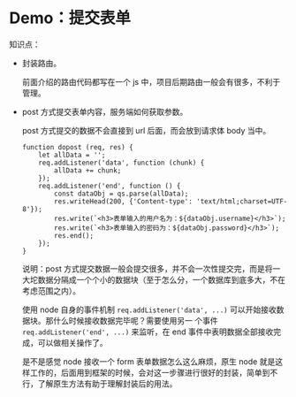 # Demo：提交表单

知识点：

- 封装路由。

    前面介绍的路由代码都写在一个 js 中，项目后期路由一般会有很多，不利于管理。

- post 方式提交表单内容，服务端如何获取参数。

    post 方式提交的数据不会直接到 url 后面，而会放到请求体 body 当中。

    ```
    function dopost (req, res) {
        let allData = '';
        req.addListener('data', function (chunk) {
            allData += chunk;
        });
        req.addListener('end', function () {
            const dataObj = qs.parse(allData);
            res.writeHead(200, {'Content-type': 'text/html;charset=UTF-8'});
            res.write(`<h3>表单输入的用户名为：${dataObj.username}</h3>`);
            res.write(`<h3>表单输入的密码为：${dataObj.password}</h3>`);
            res.end();
        });
    }
    ```
    
    说明：post 方式提交数据一般会提交很多，并不会一次性提交完，而是将一大坨数据分隔成一个个小的数据块（至于怎么分，一个数据库到底多大，不在考虑范围之内）。
    
    使用 node 自身的事件机制 `req.addListener('data', ...)` 可以开始接收数据块。那什么时候接收数据完毕呢？需要使用另一 个事件 `req.addListener('end', ...)` 来监听，在 end 事件中表明数据全部接收完成，可以做相关操作了。
    
    是不是感觉 node 接收一个 form 表单数据怎么这么麻烦，原生 node 就是这样工作的，后面用到框架的时候，会对这一步骤进行很好的封装，简单到不行，了解原生方法有助于理解封装后的用法。





